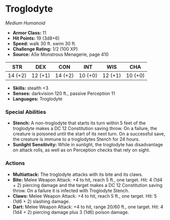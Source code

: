# Troglodyte

*Medium* *Humanoid*

- **Armor Class:** 11
- **Hit Points:** 19 (3d8+6)
- **Speed:** walk 30 ft. swim 30 ft.
- **Challenge Rating:** 1/2 (100 XP)
- **Source:** A5e Monstrous Menagerie, page 410

| STR | DEX | CON | INT | WIS | CHA |
| --- | --- | --- | --- | --- | --- |
| 14 (+2) | 12 (+1) | 14 (+2) | 10 (+0) | 12 (+1) | 10 (+0) |

- **Skills:** stealth +3
- **Senses:** darkvision 120 ft., passive Perception 11
- **Languages:** Troglodyte

### Special Abilities

- **Stench:** A non-troglodyte that starts its turn within 5 feet of the troglodyte makes a DC 12 Constitution saving throw. On a failure, the creature is poisoned until the start of its next turn. On a successful save, the creature is immune to a troglodytes Stench for 24 hours.
- **Sunlight Sensitivity:** While in sunlight, the troglodyte has disadvantage on attack rolls, as well as on Perception checks that rely on sight.

### Actions

- **Multiattack:** The troglodyte attacks with its bite and its claws.
- **Bite:** Melee Weapon Attack: +4 to hit, reach 5 ft., one target. Hit: 4 (1d4 + 2) piercing damage  and the target makes a DC 12 Constitution saving throw. On a failure  it is infected with Troglodyte Stench.
- **Claws:** Melee Weapon Attack: +4 to hit, reach 5 ft., one target. Hit: 5 (1d6 + 2) slashing damage.
- **Dart:** Melee Weapon Attack: +4 to hit, range 20/60 ft., one target. Hit: 4 (1d4 + 2) piercing damage plus 3 (1d6) poison damage.


